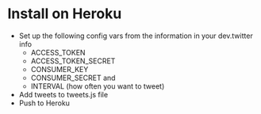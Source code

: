# Install on Heroku
- Set up the following config vars from the information in your dev.twitter info
    - ACCESS_TOKEN
    - ACCESS_TOKEN_SECRET
    - CONSUMER_KEY
    - CONSUMER_SECRET
    and
    - INTERVAL (how often you want to tweet)
- Add tweets to tweets.js file
- Push to Heroku